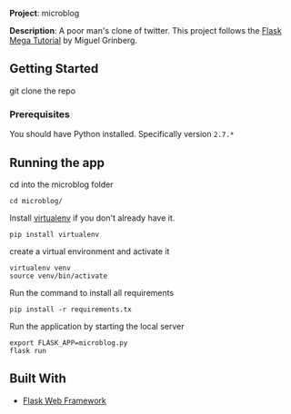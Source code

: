 **Project**: microblog

**Description**: A poor man's clone of twitter. This project follows the [Flask Mega Tutorial](https://blog.miguelgrinberg.com/post/the-flask-mega-tutorial-part-i-hello-world) by Miguel Grinberg.

## Getting Started

git clone the repo

### Prerequisites

You should have Python installed. Specifically version `2.7.*`


## Running the app
cd into the microblog folder
```shell
cd microblog/
```

Install [virtualenv](https://virtualenv.pypa.io/en/latest/) if you don't already have it.

```shell
pip install virtualenv
```

create a virtual environment and activate it

```shell
virtualenv venv
source venv/bin/activate
```

Run the command to install all requirements
```shell
pip install -r requirements.tx
```

Run the application by starting the local server
```shell
export FLASK_APP=microblog.py
flask run
```

## Built With

*   [Flask Web Framework](http://flask.pocoo.org/)
